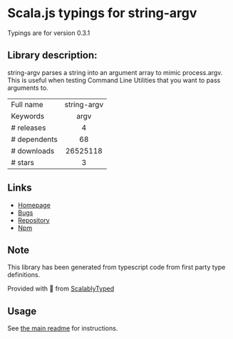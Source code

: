 
# Scala.js typings for string-argv

Typings are for version 0.3.1

## Library description:
string-argv parses a string into an argument array to mimic process.argv. This is useful when testing Command Line Utilities that you want to pass arguments to.

|                    |                 |
| ------------------ | :-------------: |
| Full name          | string-argv |
| Keywords           | argv |
| # releases         | 4 |
| # dependents       | 68 |
| # downloads        | 26525118 |
| # stars            | 3 |

## Links
- [Homepage](https://github.com/mccormicka/string-argv)
- [Bugs](https://github.com/mccormicka/string-argv/issues)
- [Repository](https://github.com/mccormicka/string-argv)
- [Npm](https://www.npmjs.com/package/string-argv)
    


## Note
This library has been generated from typescript code from first party type definitions.

Provided with :purple_heart: from [ScalablyTyped](https://github.com/oyvindberg/ScalablyTyped)

## Usage
See [the main readme](../../readme.md) for instructions.


